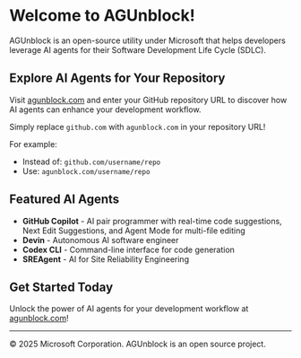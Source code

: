 # Welcome to AGUnblock!

AGUnblock is an open-source utility under Microsoft that helps developers leverage AI agents for their Software Development Life Cycle (SDLC).

## Explore AI Agents for Your Repository

Visit [agunblock.com](https://agunblock.com) and enter your GitHub repository URL to discover how AI agents can enhance your development workflow.

Simply replace `github.com` with `agunblock.com` in your repository URL!

For example:
- Instead of: `github.com/username/repo`
- Use: `agunblock.com/username/repo`

## Featured AI Agents

- **GitHub Copilot** - AI pair programmer with real-time code suggestions, Next Edit Suggestions, and Agent Mode for multi-file editing
- **Devin** - Autonomous AI software engineer
- **Codex CLI** - Command-line interface for code generation
- **SREAgent** - AI for Site Reliability Engineering

## Get Started Today

Unlock the power of AI agents for your development workflow at [agunblock.com](https://agunblock.com)!

---

© 2025 Microsoft Corporation. AGUnblock is an open source project.
